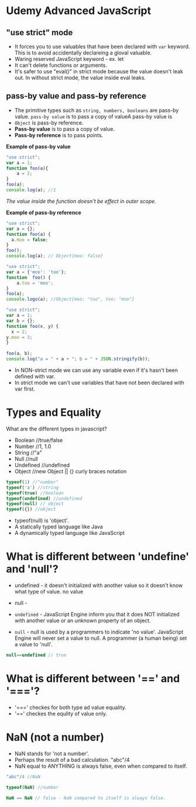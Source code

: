 # Udemy Advanced JavaScript

## "use strict" mode
- It forces you to use valuables that have been declared with `var` keyword. This is to avoid accidentally declareing a gloval valuable.
- Waring reserved JavaScript keyword - ex. let
- It can't delete functions or arguments. 
- It's safer to use "eval()" in strict mode because the value doesn't leak out. In without strict mode, the value inside eval leaks.
 
## pass-by value and pass-by reference
 
- The primitive types such as `string, numbers, booleans` are pass-by value. `pass-by value` is to pass a copy of valueA pass-by value is 
- `Object` is pass-by reference.
- **Pass-by value** is to pass a copy of value.
- **Pass-by reference** is to pass points.

**Example of pass-by value**
```js
"use strict";
var a = 1;
function foo(a){
    a = 2;
}
foo(a);
console.log(a); //1
```
_The value inside the function doesn't be effect in outer scope._ 

   
**Example of pass-by reference**   
```js
"use strict";
var a = {};
function foo(a) {
  a.moo = false;
}
foo();
console.log(a); // Object{moo: false}
```   

```js
"use strict";
var a = {'moo': 'too'};
function  foo() {
    a.too = 'moo';
}    
foo(a);
console.logo(a); //Object{moo: "too", too: "moo"}
```


```js
"use strict";
var a = 1;
var b = {};
function foo(x, y) {
  x = 2;
y.moo = 3;
}
 
foo(a, b);
console.log("a = " + a + "; b = " + JSON.stringify(b));
```

- In NON-strict mode we can use any variable even if it's hasn't been defined with var.
- In strict mode we can't use variables that have not been declared with var first.


# Types and Equality
What are the different types in javascript?
- Boolean           //true/false
- Number            //1, 1.0
- String            //"a"
- Null              //null
- Undefined         //undefined
- Object            //new Object || {} curly braces notation

```js
typeof(1) //"number"
typeof('a') //string
typeof(true) //boolean
typeof(undefined) //undefined
typeof(null) // object
typeof({}) //object
```
- typeof(null) is 'object'.
- A statically typed language like Java
- A dynamically typed language like JavaScript

# What is different between 'undefine' and 'null'?
- undefined - it doesn't initialized with another value so it doesn't know what type of value. no value
- null - 

- `undefined` - JavaScript Engine inform you that it does NOT initialized with another value or an unknown property of an object.
- `null` - null is used by a programmers to indicate 'no value'. JavaScript Engine will never set a value to null. A programmer (a human being) set a value to 'null'.

```js
null==undefined // true
```

# What is different between '==' and '==='?
- '===' checkes for both type ad value equality.
- '==' checkes the equlity of value only.




# NaN (not a number)
- NaN stands for 'not a number'.
- Perhaps the result of a bad calculation. "abc"/4
- NaN equal to ANYTHING is always false, even when compared to itself.
 ```js
"abc"/4 //NaN 

typeof(NaN) //number

NaN == NaN // false - NaN compared to itself is always false.
```